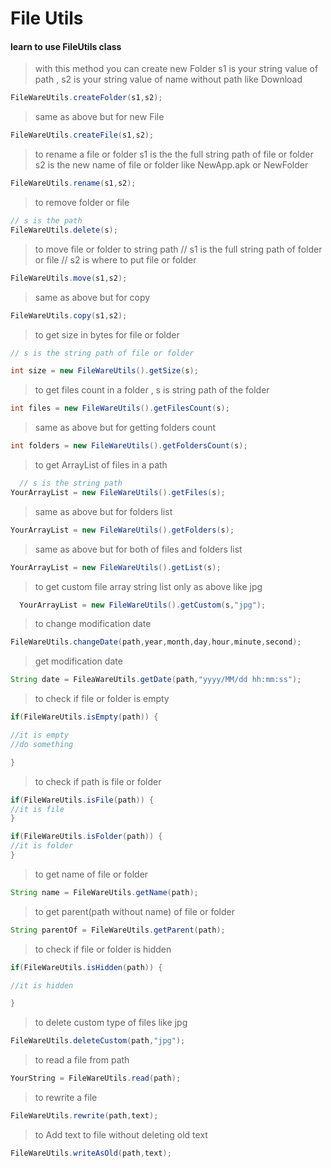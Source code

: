# File Utils
  #### learn to use FileUtils class

> with this method you can create new Folder s1 is your string value of path , s2 is your string value of name without path like Download
```java
FileWareUtils.createFolder(s1,s2);
```

> same as above but for new File
```java
FileWareUtils.createFile(s1,s2);
```
> to rename a file or folder
 s1 is the the full string path of file or folder
 s2 is the new name of file or folder like NewApp.apk or NewFolder
```java
FileWareUtils.rename(s1,s2);
```
> to remove folder or file
```java
// s is the path
FileWareUtils.delete(s);
```
> to move file or folder to string path
// s1 is the full string path of folder or file
// s2 is where to put file or folder
```java
FileWareUtils.move(s1,s2);
```
> same as above but for copy
```java
FileWareUtils.copy(s1,s2);
```

> to get size in bytes for file or folder
 ```java
// s is the string path of file or folder

int size = new FileWareUtils().getSize(s);
```

> to get files count in a folder , s is string path of the folder

```java
int files = new FileWareUtils().getFilesCount(s);
```
> same as above but for getting folders count

```java
int folders = new FileWareUtils().getFoldersCount(s);
```

> to get ArrayList<String> of files in a path
```java
  // s is the string path
YourArrayList = new FileWareUtils().getFiles(s);
```

> same as above but for folders list
```java
YourArrayList = new FileWareUtils().getFolders(s);
```

> same as above but for both of files and folders list
```java
YourArrayList = new FileWareUtils().getList(s);
```

> to get custom file array string list only as above like jpg
```java
  YourArrayList = new FileWareUtils().getCustom(s,"jpg");
```


> to change modification date
```java
FileWareUtils.changeDate(path,year,month,day,hour,minute,second);
```

> get modification date
```java
String date = FileaWareUtils.getDate(path,"yyyy/MM/dd hh:mm:ss");
```
> to check if file or folder is empty
```java
if(FileWareUtils.isEmpty(path)) {

//it is empty
//do something

}
```


> to check if path is file or folder

```java
if(FileWareUtils.isFile(path)) {
//it is file
}

if(FileWareUtils.isFolder(path)) {
//it is folder
}
```

> to get name of file or folder
```java
String name = FileWareUtils.getName(path);
```
> to get parent(path without name) of file or folder
```java
String parentOf = FileWareUtils.getParent(path);
```

> to check if file or folder is hidden

```java
if(FileWareUtils.isHidden(path)) {

//it is hidden

}
```

> to delete custom type of files like jpg
```java
FileWareUtils.deleteCustom(path,"jpg");
```
> to read a file from path

```java
YourString = FileWareUtils.read(path);
```
> to rewrite a file
```java
FileWareUtils.rewrite(path,text);
```
> to Add text to file without deleting old text
```java
FileWareUtils.writeAsOld(path,text);
```
